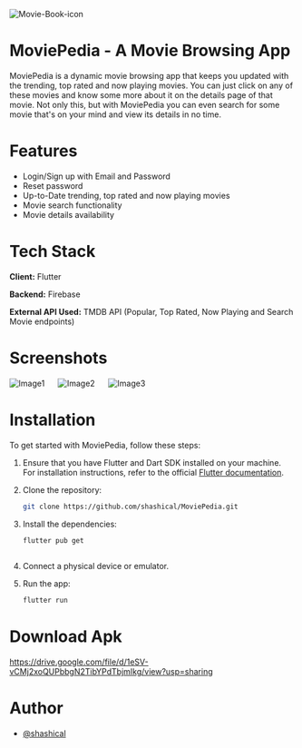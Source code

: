 ![Movie-Book-icon](https://github.com/shashical/MoviePedia/assets/106883186/9632b7fc-c651-4c01-8295-af5629f3cd60)

# MoviePedia - A Movie Browsing App

MoviePedia is a dynamic movie browsing app that keeps you updated with the trending, top rated and now playing movies. You can just click on any of these movies and know some more about it on the details page of that movie. Not only this, but with MoviePedia you can even search for some movie that's on your mind and view its details in no time. 
# Features

+ Login/Sign up with Email and Password
+ Reset password
+ Up-to-Date trending, top rated and now playing movies
+ Movie search functionality
+ Movie details availability
# Tech Stack
**Client:** Flutter

**Backend:** Firebase

**External API Used:** TMDB API (Popular, Top Rated, Now Playing and Search Movie endpoints)
# Screenshots

![Image1](https://github.com/shashical/MoviePedia/assets/106883186/6248b458-3718-4423-8c61-ff0ced7178ce)&nbsp;&nbsp;&nbsp;&nbsp;&nbsp;&nbsp;![Image2](https://github.com/shashical/MoviePedia/assets/106883186/88beeeaa-d5df-4f11-92d3-bd24dabde94a)&nbsp;&nbsp;&nbsp;&nbsp;&nbsp;&nbsp;![Image3](https://github.com/shashical/MoviePedia/assets/106883186/d5bb59b0-e423-471f-8e18-4cc3dd3409d1)

# Installation
 To get started with MoviePedia, follow these steps:
1. Ensure that you have Flutter and Dart SDK installed on your machine. For installation instructions, refer to the official [Flutter documentation](https://docs.flutter.dev/get-started/install).

1. Clone the repository:
   
    ```bash
    git clone https://github.com/shashical/MoviePedia.git
    ```

2. Install the dependencies:
   ```bash
   flutter pub get
  
3. Connect a physical device or emulator.
4. Run the app:
   ```bash
   flutter run
# Download Apk
https://drive.google.com/file/d/1eSV-vCMj2xoQUPbbgN2TibYPdTbjmIkg/view?usp=sharing
<!--# Demo-->

<!--# Working of the App-->

 # Author
 + [@shashical](https://github.com/shashical)

